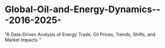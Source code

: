 # Global-Oil-and-Energy-Dynamics---2016-2025-
“A Data-Driven Analysis of Energy Trade, Oil Prices, Trends, Shifts, and Market Impacts “
